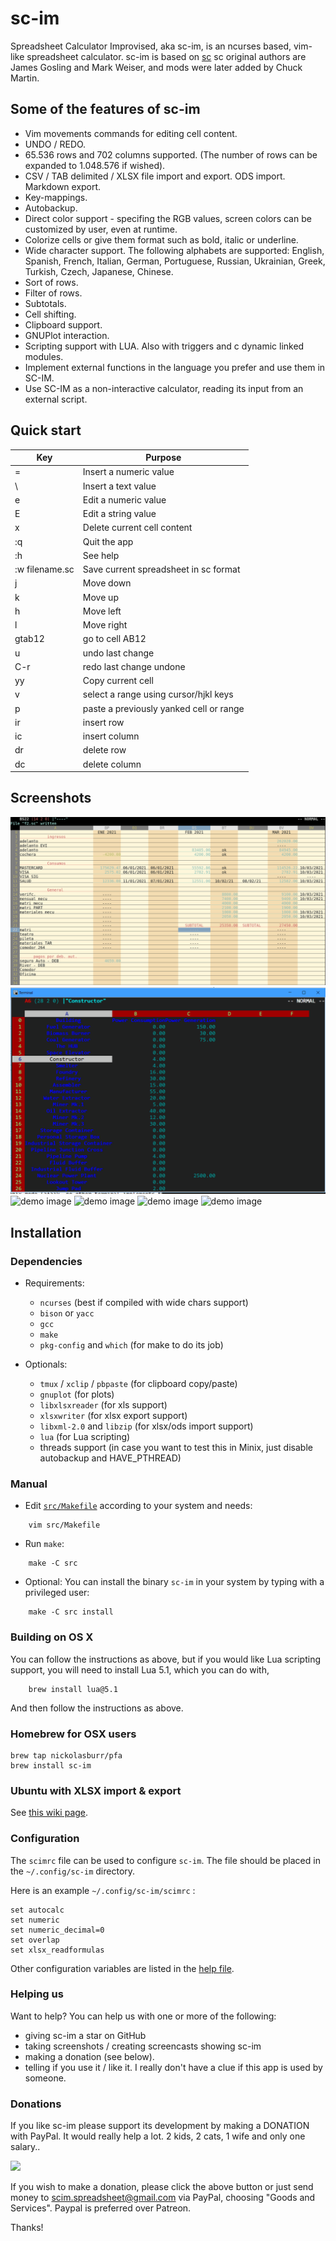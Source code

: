 # sc-im
Spreadsheet Calculator Improvised, aka sc-im, is an ncurses based, vim-like spreadsheet calculator.
sc-im is based on [sc](https://en.wikipedia.org/wiki/Sc_(spreadsheet_calculator))
sc original authors are James Gosling and Mark Weiser, and mods were later added by Chuck Martin.

## Some of the features of sc-im

- Vim movements commands for editing cell content.
- UNDO / REDO.
- 65.536 rows and 702 columns supported. (The number of rows can be expanded to 1.048.576 if wished).
- CSV / TAB delimited / XLSX file import and export. ODS import. Markdown export.
- Key-mappings.
- Autobackup.
- Direct color support - specifing the RGB values, screen colors can be customized by user, even at runtime.
- Colorize cells or give them format such as bold, italic or underline.
- Wide character support. The following alphabets are supported: English, Spanish, French, Italian, German, Portuguese, Russian, Ukrainian, Greek, Turkish, Czech, Japanese, Chinese.
- Sort of rows.
- Filter of rows.
- Subtotals.
- Cell shifting.
- Clipboard support.
- GNUPlot interaction.
- Scripting support with LUA. Also with triggers and c dynamic linked modules.
- Implement external functions in the language you prefer and use them in SC-IM.
- Use SC-IM as a non-interactive calculator, reading its input from an external script.


## Quick start

|        Key       |                 Purpose                 |
|------------------|-----------------------------------------|
|         =        | Insert a numeric value                  |
|         \        | Insert a text value                     |
|         e        | Edit a numeric value                    |
|         E        | Edit a string value                     |
|         x        | Delete current cell content             |
|        :q        | Quit the app                            |
|        :h        | See help                                |
|  :w filename.sc  | Save current spreadsheet in sc format   |
|         j        | Move down                               |
|         k        | Move up                                 |
|         h        | Move left                               |
|         l        | Move right                              |
|      gtab12      | go to cell AB12                         |
|         u        | undo last change                        |
|        C-r       | redo last change undone                 |
|        yy        | Copy current cell                       |
|         v        | select a range using cursor/hjkl keys   |
|         p        | paste a previously yanked cell or range |
|        ir        | insert row                              |
|        ic        | insert column                           |
|        dr        | delete row                              |
|        dc        | delete column                           |

## Screenshots
![demo image](screenshots/scim6.png?raw=true)
![demo image](screenshots/scim-plot-graph.gif?raw=true)
![demo image](screenshots/scim5.png?raw=true)
![demo image](screenshots/scim4.png?raw=true)
![demo image](screenshots/scimp2.png?raw=true)
![demo image](screenshots/scimp3.png?raw=true)

## Installation

### Dependencies

* Requirements:

  - `ncurses` (best if compiled with wide chars support)
  - `bison` or `yacc`
  - `gcc`
  - `make`
  - `pkg-config` and `which` (for make to do its job)

* Optionals:

  - `tmux` / `xclip` / `pbpaste` (for clipboard copy/paste)
  - `gnuplot` (for plots)
  - `libxlsxreader` (for xls support)
  - `xlsxwriter` (for xlsx export support)
  - `libxml-2.0` and `libzip` (for xlsx/ods import support)
  - `lua` (for Lua scripting)
  - threads support (in case you want to test this in Minix, just disable autobackup and HAVE_PTHREAD)

### Manual

* Edit [`src/Makefile`](src/Makefile) according to your system and needs:
```
    vim src/Makefile
```

* Run `make`:
```
    make -C src
```

* Optional: You can install the binary `sc-im` in your system by typing with a privileged user:
```
    make -C src install
```

### Building on OS X

You can follow the instructions as above, but if you would like Lua scripting
support, you will need to install Lua 5.1, which you can do with,

```
    brew install lua@5.1
```

And then follow the instructions as above.

### Homebrew for OSX users

```
brew tap nickolasburr/pfa
brew install sc-im
```

### Ubuntu with XLSX import & export

See [this wiki page](https://github.com/andmarti1424/sc-im/wiki/Ubuntu-with-XLSX-import-&-export).

### Configuration

The `scimrc` file can be used to configure `sc-im`. The file should be placed in the `~/.config/sc-im` directory.

Here is an example `~/.config/sc-im/scimrc` :

    set autocalc
    set numeric
    set numeric_decimal=0
    set overlap
    set xlsx_readformulas

Other configuration variables are listed in the [help file](https://raw.githubusercontent.com/andmarti1424/sc-im/freeze/src/doc).

### Helping us

Want to help?  You can help us with one or more of the following:

* giving sc-im a star on GitHub
* taking screenshots / creating screencasts showing sc-im
* making a donation (see below).
* telling if you use it / like it. I really don't have a clue if this app is used by someone.

### Donations

If you like sc-im please support its development by making a DONATION with PayPal.
It would really help a lot. 2 kids, 2 cats, 1 wife and only one salary..

<a href="https://www.paypal.com/cgi-bin/webscr?cmd=_s-xclick&hosted_button_id=U537V8SNQQ45J" target="_blank">
<img src="https://www.paypalobjects.com/en_US/i/btn/btn_donate_LG.gif" />
</a>

If you wish to make a donation, please click the above button or just send money to scim.spreadsheet@gmail.com via PayPal, choosing "Goods and Services".
Paypal is preferred over Patreon.

Thanks!
